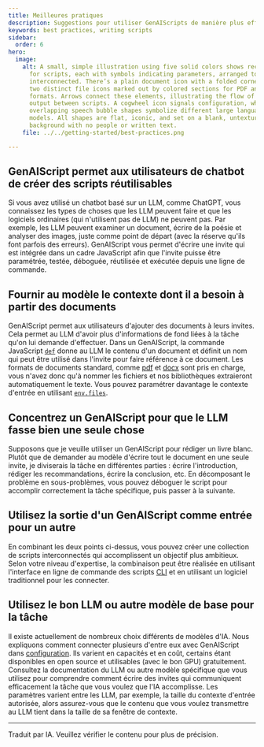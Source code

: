```yaml
---
title: Meilleures pratiques
description: Suggestions pour utiliser GenAIScripts de manière plus efficace
keywords: best practices, writing scripts
sidebar:
  order: 6
hero:
  image:
    alt: A small, simple illustration using five solid colors shows rectangle icons
      for scripts, each with symbols indicating parameters, arranged to appear
      interconnected. There’s a plain document icon with a folded corner, and
      two distinct file icons marked out by colored sections for PDF and DOCX
      formats. Arrows connect these elements, illustrating the flow of input and
      output between scripts. A cogwheel icon signals configuration, while two
      overlapping speech bubble shapes symbolize different large language
      models. All shapes are flat, iconic, and set on a blank, untextured
      background with no people or written text.
    file: ../../getting-started/best-practices.png

---
```


## GenAIScript permet aux utilisateurs de chatbot de créer des scripts réutilisables

Si vous avez utilisé un chatbot basé sur un LLM, comme ChatGPT, vous connaissez les types de choses que les LLM peuvent faire et que les logiciels ordinaires (qui n'utilisent pas de LLM) ne peuvent pas. Par exemple, les LLM peuvent examiner un document, écrire de la poésie et analyser des images, juste comme point de départ (avec la réserve qu'ils font parfois des erreurs). GenAIScript vous permet d'écrire une invite qui est intégrée dans un cadre JavaScript afin que l'invite puisse être paramétrée, testée, déboguée, réutilisée et exécutée depuis une ligne de commande.

## Fournir au modèle le contexte dont il a besoin à partir des documents

GenAIScript permet aux utilisateurs d'ajouter des documents à leurs invites. Cela permet au LLM d'avoir plus d'informations de fond liées à la tâche qu'on lui demande d'effectuer. Dans un GenAIScript, la commande JavaScript [`def`](../../reference/scripts/context/) donne au LLM le contenu d'un document et définit un nom qui peut être utilisé dans l'invite pour faire référence à ce document. Les formats de documents standard, comme [pdf](../../reference/scripts/pdf/) et [docx](../../reference/scripts/docx/) sont pris en charge, vous n'avez donc qu'à nommer les fichiers et nos bibliothèques extraieront automatiquement le texte. Vous pouvez paramétrer davantage le contexte d'entrée en utilisant [`env.files`](../../reference/scripts/context/).

## Concentrez un GenAIScript pour que le LLM fasse bien une seule chose

Supposons que je veuille utiliser un GenAIScript pour rédiger un livre blanc. Plutôt que de demander au modèle d'écrire tout le document en une seule invite, je diviserais la tâche en différentes parties : écrire l'introduction, rédiger les recommandations, écrire la conclusion, etc. En décomposant le problème en sous-problèmes, vous pouvez déboguer le script pour accomplir correctement la tâche spécifique, puis passer à la suivante.

## Utilisez la sortie d'un GenAIScript comme entrée pour un autre

En combinant les deux points ci-dessus, vous pouvez créer une collection de scripts interconnectés qui accomplissent un objectif plus ambitieux. Selon votre niveau d'expertise, la combinaison peut être réalisée en utilisant l'interface en ligne de commande des scripts [CLI](../../reference/cli/) et en utilisant un logiciel traditionnel pour les connecter.

## Utilisez le bon LLM ou autre modèle de base pour la tâche

Il existe actuellement de nombreux choix différents de modèles d'IA. Nous expliquons comment connecter plusieurs d'entre eux avec GenAIScript dans [configuration](../../getting-started/configuration/). Ils varient en capacités et en coût, certains étant disponibles en open source et utilisables (avec le bon GPU) gratuitement. Consultez la documentation du LLM ou autre modèle spécifique que vous utilisez pour comprendre comment écrire des invites qui communiquent efficacement la tâche que vous voulez que l'IA accomplisse. Les paramètres varient entre les LLM, par exemple, la taille du contexte d'entrée autorisée, alors assurez-vous que le contenu que vous voulez transmettre au LLM tient dans la taille de sa fenêtre de contexte.

<hr />

Traduit par IA. Veuillez vérifier le contenu pour plus de précision.
